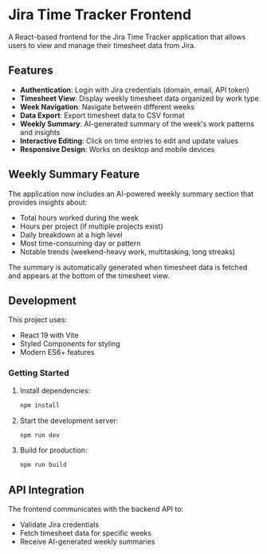 # Jira Time Tracker Frontend

A React-based frontend for the Jira Time Tracker application that allows users to view and manage their timesheet data from Jira.

## Features

- **Authentication**: Login with Jira credentials (domain, email, API token)
- **Timesheet View**: Display weekly timesheet data organized by work type
- **Week Navigation**: Navigate between different weeks
- **Data Export**: Export timesheet data to CSV format
- **Weekly Summary**: AI-generated summary of the week's work patterns and insights
- **Interactive Editing**: Click on time entries to edit and update values
- **Responsive Design**: Works on desktop and mobile devices

## Weekly Summary Feature

The application now includes an AI-powered weekly summary section that provides insights about:

- Total hours worked during the week
- Hours per project (if multiple projects exist)
- Daily breakdown at a high level
- Most time-consuming day or pattern
- Notable trends (weekend-heavy work, multitasking, long streaks)

The summary is automatically generated when timesheet data is fetched and appears at the bottom of the timesheet view.

## Development

This project uses:
- React 19 with Vite
- Styled Components for styling
- Modern ES6+ features

### Getting Started

1. Install dependencies:
   ```bash
   npm install
   ```

2. Start the development server:
   ```bash
   npm run dev
   ```

3. Build for production:
   ```bash
   npm run build
   ```

## API Integration

The frontend communicates with the backend API to:
- Validate Jira credentials
- Fetch timesheet data for specific weeks
- Receive AI-generated weekly summaries
